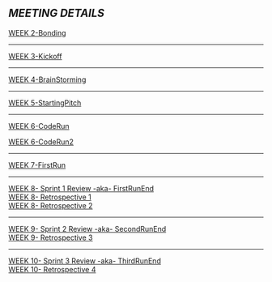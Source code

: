 ***MEETING DETAILS***
---
[WEEK 2-Bonding](files/10-5-2022-bonding.md)<br>

---
[WEEK 3-Kickoff](files/10-15-2022-KICKOFF.md)<br>

---
[WEEK 4-BrainStorming](files/10-18-2022-Brainstorming.md)<br>

---
[WEEK 5-StartingPitch](files/10-25-2022-StartingPitch.md)<br>

---
[WEEK 6-CodeRun](files/11-1-2022-CodeRun.md)<br>

[WEEK 6-CodeRun2](files/11-3-2022-CodeRun2.md)<br>

---
[WEEK 7-FirstRun](files/11-8-2022-FirstRun.md)<br>

---

[WEEK 8- Sprint 1 Review -aka- FirstRunEnd](files/11-15-2022-sprint-1-review.md)<br>
[WEEK 8- Retrospective 1](files/retrospective-11-15-2022.md)<br>
[WEEK 8- Retrospective 2](files/retrospective-11-19-2022.md)<br>

---
[WEEK 9- Sprint 2 Review -aka- SecondRunEnd](files/11-22-2022-sprint-2-review.md)<br>
[WEEK 9- Retrospective 3](files/retrospective-11-22-2022.md)<br>

---

[WEEK 10- Sprint 3 Review -aka- ThirdRunEnd](files/11-29-2022-sprint-3-review.md)<br>
[WEEK 10- Retrospective 4](files/retrospective-11-29-2022.md)<br>
